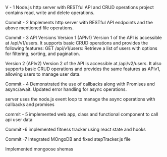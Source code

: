 V - 1 Node.js http server with RESTful API and CRUD operations project contains read, write and delete operations.

Commit - 2 Implements http server with RESTful API endpoints and the above mentioned file operations.

Commit - 3 API Versions Version 1 (APIv1) Version 1 of the API is accessible at /api/v1/users. It supports basic CRUD operations and provides the following features: GET /api/v1/users: Retrieve a list of users with options for filtering, sorting, and pagination.

Version 2 (APIv2) Version 2 of the API is accessible at /api/v2/users. It also supports basic CRUD operations and provides the same features as APIv1, allowing users to manage user data.

Commit - 4 Demonstrated the use of callbacks along with Promises and async/await. Updated error handling for async operations.

server uses the node.js event loop to manage the async operations with callbacks and promises

commit - 5 implemented web app, class and functional component to call api user data

Commit -6 implemented fitness tracker using react state and hooks 

Commit -7 Integrated MOngoDB and fixed stepTracker.js file

Implemented mongoose shemas